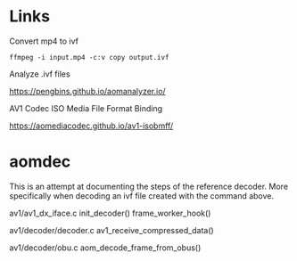 # Links

Convert mp4 to ivf

`ffmpeg -i input.mp4 -c:v copy output.ivf`

Analyze .ivf files

https://pengbins.github.io/aomanalyzer.io/

AV1 Codec ISO Media File Format Binding

https://aomediacodec.github.io/av1-isobmff/

# aomdec

This is an attempt at documenting the steps of the reference decoder.
More specifically when decoding an ivf file created with the command above.

av1/av1_dx_iface.c
init_decoder()
frame_worker_hook()

av1/decoder/decoder.c
av1_receive_compressed_data()

av1/decoder/obu.c
aom_decode_frame_from_obus()
